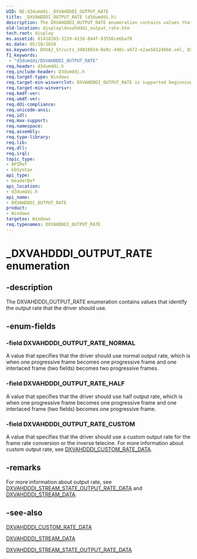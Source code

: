 ```yaml
---
UID: NE:d3dumddi._DXVAHDDDI_OUTPUT_RATE
title: _DXVAHDDDI_OUTPUT_RATE (d3dumddi.h)
description: The DXVAHDDDI_OUTPUT_RATE enumeration contains values that identify the output rate that the driver should use.
old-location: display\dxvahdddi_output_rate.htm
tech.root: display
ms.assetid: 61418263-3159-413d-844f-83556ce6baf0
ms.date: 05/10/2018
ms.keywords: DXVA2_Structs_34010924-8e9c-440c-a972-e2ae58124666.xml, DXVAHDDDI_OUTPUT_RATE, DXVAHDDDI_OUTPUT_RATE enumeration [Display Devices], DXVAHDDDI_OUTPUT_RATE_CUSTOM, DXVAHDDDI_OUTPUT_RATE_HALF, DXVAHDDDI_OUTPUT_RATE_NORMAL, _DXVAHDDDI_OUTPUT_RATE, d3dumddi/DXVAHDDDI_OUTPUT_RATE, d3dumddi/DXVAHDDDI_OUTPUT_RATE_CUSTOM, d3dumddi/DXVAHDDDI_OUTPUT_RATE_HALF, d3dumddi/DXVAHDDDI_OUTPUT_RATE_NORMAL, display.dxvahdddi_output_rate
f1_keywords:
 - "d3dumddi/DXVAHDDDI_OUTPUT_RATE"
req.header: d3dumddi.h
req.include-header: D3dumddi.h
req.target-type: Windows
req.target-min-winverclnt: DXVAHDDDI_OUTPUT_RATE is supported beginning with the Windows 7 operating system.
req.target-min-winversvr: 
req.kmdf-ver: 
req.umdf-ver: 
req.ddi-compliance: 
req.unicode-ansi: 
req.idl: 
req.max-support: 
req.namespace: 
req.assembly: 
req.type-library: 
req.lib: 
req.dll: 
req.irql: 
topic_type:
- APIRef
- kbSyntax
api_type:
- HeaderDef
api_location:
- d3dumddi.h
api_name:
- DXVAHDDDI_OUTPUT_RATE
product:
- Windows
targetos: Windows
req.typenames: DXVAHDDDI_OUTPUT_RATE
---
```


# _DXVAHDDDI_OUTPUT_RATE enumeration


## -description


The DXVAHDDDI_OUTPUT_RATE enumeration contains values that identify the output rate that the driver should use. 


## -enum-fields




### -field DXVAHDDDI_OUTPUT_RATE_NORMAL

A value that specifies that the driver should use normal output rate, which is when one progressive frame becomes one progressive frame and one interlaced frame (two fields) becomes two progressive frames. 


### -field DXVAHDDDI_OUTPUT_RATE_HALF

A value that specifies that the driver should use half output rate, which is when one progressive frame becomes one progressive frame and one interlaced frame (two fields) becomes one progressive frame.


### -field DXVAHDDDI_OUTPUT_RATE_CUSTOM

A value that specifies that the driver should use a custom output rate for the frame rate conversion or the inverse telecine. For more information about custom output rate, see <a href="https://docs.microsoft.com/windows-hardware/drivers/ddi/d3dumddi/ns-d3dumddi-_dxvahdddi_custom_rate_data">DXVAHDDDI_CUSTOM_RATE_DATA</a>. 


## -remarks



For more information about output rate, see <a href="https://docs.microsoft.com/windows-hardware/drivers/ddi/d3dumddi/ns-d3dumddi-_dxvahdddi_stream_state_output_rate_data">DXVAHDDDI_STREAM_STATE_OUTPUT_RATE_DATA</a> and <a href="https://docs.microsoft.com/windows-hardware/drivers/ddi/d3dumddi/ns-d3dumddi-_dxvahdddi_stream_data">DXVAHDDDI_STREAM_DATA</a>.




## -see-also




<a href="https://docs.microsoft.com/windows-hardware/drivers/ddi/d3dumddi/ns-d3dumddi-_dxvahdddi_custom_rate_data">DXVAHDDDI_CUSTOM_RATE_DATA</a>



<a href="https://docs.microsoft.com/windows-hardware/drivers/ddi/d3dumddi/ns-d3dumddi-_dxvahdddi_stream_data">DXVAHDDDI_STREAM_DATA</a>



<a href="https://docs.microsoft.com/windows-hardware/drivers/ddi/d3dumddi/ns-d3dumddi-_dxvahdddi_stream_state_output_rate_data">DXVAHDDDI_STREAM_STATE_OUTPUT_RATE_DATA</a>
 

 

